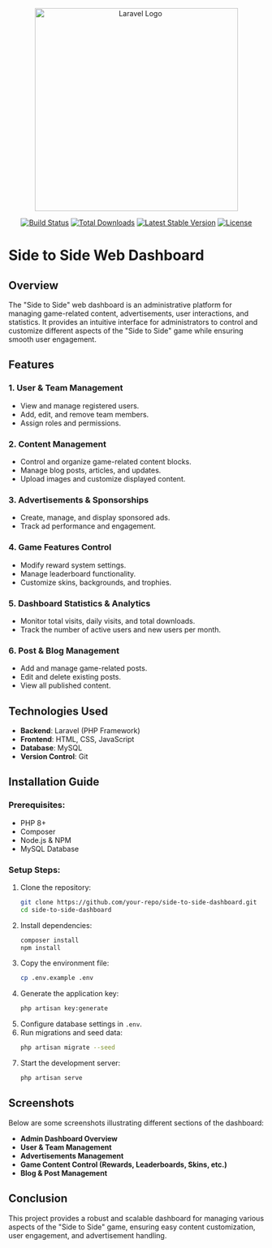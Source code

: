 <p align="center"><a href="https://laravel.com" target="_blank"><img src="https://raw.githubusercontent.com/laravel/art/master/logo-lockup/5%20SVG/2%20CMYK/1%20Full%20Color/laravel-logolockup-cmyk-red.svg" width="400" alt="Laravel Logo"></a></p>

<p align="center">
<a href="https://github.com/laravel/framework/actions"><img src="https://github.com/laravel/framework/workflows/tests/badge.svg" alt="Build Status"></a>
<a href="https://packagist.org/packages/laravel/framework"><img src="https://img.shields.io/packagist/dt/laravel/framework" alt="Total Downloads"></a>
<a href="https://packagist.org/packages/laravel/framework"><img src="https://img.shields.io/packagist/v/laravel/framework" alt="Latest Stable Version"></a>
<a href="https://packagist.org/packages/laravel/framework"><img src="https://img.shields.io/packagist/l/laravel/framework" alt="License"></a>
</p>

# Side to Side Web Dashboard

## Overview
The "Side to Side" web dashboard is an administrative platform for managing game-related content, advertisements, user interactions, and statistics. It provides an intuitive interface for administrators to control and customize different aspects of the "Side to Side" game while ensuring smooth user engagement.

## Features

### 1. **User & Team Management**
- View and manage registered users.
- Add, edit, and remove team members.
- Assign roles and permissions.

### 2. **Content Management**
- Control and organize game-related content blocks.
- Manage blog posts, articles, and updates.
- Upload images and customize displayed content.

### 3. **Advertisements & Sponsorships**
- Create, manage, and display sponsored ads.
- Track ad performance and engagement.

### 4. **Game Features Control**
- Modify reward system settings.
- Manage leaderboard functionality.
- Customize skins, backgrounds, and trophies.

### 5. **Dashboard Statistics & Analytics**
- Monitor total visits, daily visits, and total downloads.
- Track the number of active users and new users per month.

### 6. **Post & Blog Management**
- Add and manage game-related posts.
- Edit and delete existing posts.
- View all published content.

## Technologies Used
- **Backend**: Laravel (PHP Framework)
- **Frontend**: HTML, CSS, JavaScript
- **Database**: MySQL
- **Version Control**: Git

## Installation Guide
### Prerequisites:
- PHP 8+
- Composer
- Node.js & NPM
- MySQL Database

### Setup Steps:
1. Clone the repository:
   ```sh
   git clone https://github.com/your-repo/side-to-side-dashboard.git
   cd side-to-side-dashboard
   ```
2. Install dependencies:
   ```sh
   composer install
   npm install
   ```
3. Copy the environment file:
   ```sh
   cp .env.example .env
   ```
4. Generate the application key:
   ```sh
   php artisan key:generate
   ```
5. Configure database settings in `.env`.
6. Run migrations and seed data:
   ```sh
   php artisan migrate --seed
   ```
7. Start the development server:
   ```sh
   php artisan serve
   ```

## Screenshots
Below are some screenshots illustrating different sections of the dashboard:

- **Admin Dashboard Overview**
- **User & Team Management**
- **Advertisements Management**
- **Game Content Control (Rewards, Leaderboards, Skins, etc.)**
- **Blog & Post Management**

## Conclusion
This project provides a robust and scalable dashboard for managing various aspects of the "Side to Side" game, ensuring easy content customization, user engagement, and advertisement handling.

